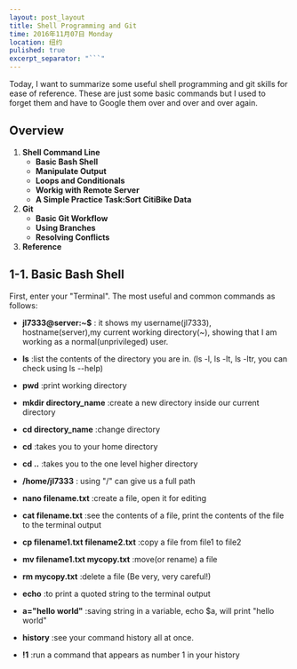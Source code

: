 ```yaml
---
layout: post_layout
title: Shell Programming and Git
time: 2016年11月07日 Monday
location: 纽约
pulished: true
excerpt_separator: "```"
---
```

Today, I want to summarize some useful shell programming and git skills for ease of reference. These are just some basic commands but I used to forget them and have to Google them over and over and over again.

## Overview

1. **Shell Command Line**
   - **Basic Bash Shell**
   - **Manipulate Output**
   - **Loops and Conditionals**
   - **Workig with Remote Server**
   - **A Simple Practice Task:Sort CitiBike Data**
2. **Git**
   - **Basic Git Workflow**
   - **Using Branches**
   - **Resolving Conflicts**
3. **Reference**

## 1-1. Basic Bash Shell

First, enter your "Terminal". The most useful and common commands as follows:

- **jl7333@server:~$** : it shows my username(jl7333), hostname(server),my current working directory(~), showing that I am working as a normal(unprivileged) user.

- **ls** :list the contents of the directory you are in. (ls -l, ls -lt, ls -ltr, you can check using ls --help)

- **pwd** :print working directory

- **mkdir directory_name** :create a new directory inside our current directory

- **cd directory_name** :change directory

- **cd** :takes you to your home directory

- **cd ..** :takes you to the one level higher directory

- **/home/jl7333** : using "/" can give us a full path

- **nano filename.txt** :create a file, open it for editing

- **cat filename.txt** :see the contents of a file, print the contents of the file to the terminal output

- **cp filename1.txt filename2.txt** :copy a file from file1 to file2

- **mv filename1.txt mycopy.txt** :move(or rename) a file

- **rm mycopy.txt** :delete a file (Be very, very careful!)

- **echo** :to print a quoted string to the terminal output

- **a="hello world"** :saving string in a variable, echo $a, will print "hello world"

- **history** :see your command history all at once.

- **!1** :run a command that appears as number 1 in your history

